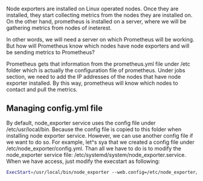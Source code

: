 Node exporters are installed on Linux operated nodes. Once they are installed, they start collecting metrics from the nodes they are installed on. On the other hand, prometheus is installed on a server, where we will be gathering metrics from nodes of ineterest.

In other words, we will need a server on which Prometheus will be working. But how will Prometheus know which nodes have node exporters and will be sending metrics to Prometheus?

Prometheus gets that information from the prometheus.yml file under /etc folder which is actually the configuration file of prometheus. Under jobs section, we need to add the IP addresses of the nodes that have node exporter installed. By this way, prometheus will know which nodes to contact and pull the metrics.

## Managing config.yml file

By default, node_exporter service uses the config file under /etc/usr/local/bin. Because the config file is copied to this folder when installing node exporter service. However, we can use another config file if we want to do so. For example, let^s sya that we created a config file under /etc/node_exporter/config.yml. Than all we have to do is to modify the node_exporter service file: /etc/systemd/system/node_exporter.service. When we have access, just modify the execstart as following:

```bash
ExecStart=/usr/local/bin/node_exporter --web.config=/etc/node_exporter/config.yml
```